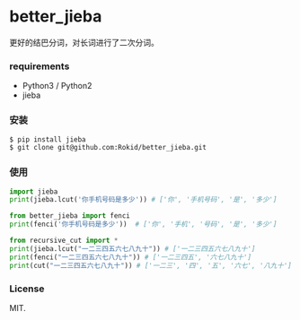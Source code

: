 # better_jieba

更好的结巴分词，对长词进行了二次分词。

### requirements

- Python3 / Python2
- jieba

### 安装

```bash
$ pip install jieba
$ git clone git@github.com:Rokid/better_jieba.git
```

### 使用

```py
import jieba
print(jieba.lcut('你手机号码是多少')) # ['你', '手机号码', '是', '多少']

from better_jieba import fenci
print(fenci('你手机号码是多少'))  # ['你', '手机', '号码', '是', '多少']

from recursive_cut import *
print(jieba.lcut("一二三四五六七八九十")) # ['一二三四五六七八九十']
print(fenci("一二三四五六七八九十")) # ['一二三四五', '六七八九十']
print(cut("一二三四五六七八九十")) # ['一二三', '四', '五', '六七', '八九十']

```

### License

MIT.
